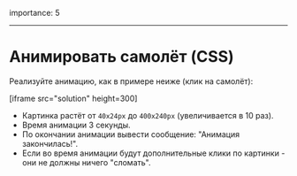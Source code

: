 importance: 5

---

# Анимировать самолёт (CSS)

Реализуйте анимацию, как в примере неиже (клик на самолёт):

[iframe src="solution" height=300]

- Картинка растёт от `40x24px` до `400x240px` (увеличивается в 10 раз).
- Время анимации 3 секунды.
- По окончании анимации вывести сообщение: "Анимация закончилась!".
- Если во время анимации будут дополнительные клики по картинки - они не должны ничего "сломать".
